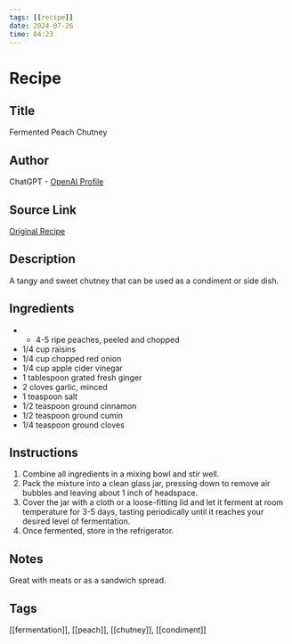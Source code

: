```yaml
---
tags: [[recipe]]
date: 2024-07-26
time: 04:23
---
```


# Recipe

## Title
Fermented Peach Chutney

## Author
ChatGPT - [OpenAI Profile](https://openai.com)

## Source Link
[Original Recipe](#)

## Description
A tangy and sweet chutney that can be used as a condiment or side dish.

## Ingredients
- - 4-5 ripe peaches, peeled and chopped
- 1/4 cup raisins
- 1/4 cup chopped red onion
- 1/4 cup apple cider vinegar
- 1 tablespoon grated fresh ginger
- 2 cloves garlic, minced
- 1 teaspoon salt
- 1/2 teaspoon ground cinnamon
- 1/2 teaspoon ground cumin
- 1/4 teaspoon ground cloves

## Instructions
1. Combine all ingredients in a mixing bowl and stir well.
2. Pack the mixture into a clean glass jar, pressing down to remove air bubbles and leaving about 1 inch of headspace.
3. Cover the jar with a cloth or a loose-fitting lid and let it ferment at room temperature for 3-5 days, tasting periodically until it reaches your desired level of fermentation.
4. Once fermented, store in the refrigerator.

## Notes
Great with meats or as a sandwich spread.

## Tags
[[fermentation]], [[peach]], [[chutney]], [[condiment]]
